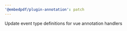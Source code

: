 ```yaml
---
'@embedpdf/plugin-annotation': patch
---
```


Update event type definitions for vue annotation handlers
